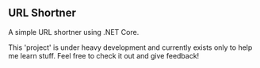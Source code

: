 ## URL Shortner

A simple URL shortner using .NET Core.  

This 'project' is under heavy development and currently exists only 
to help me learn stuff. Feel free to check it out and give feedback!
